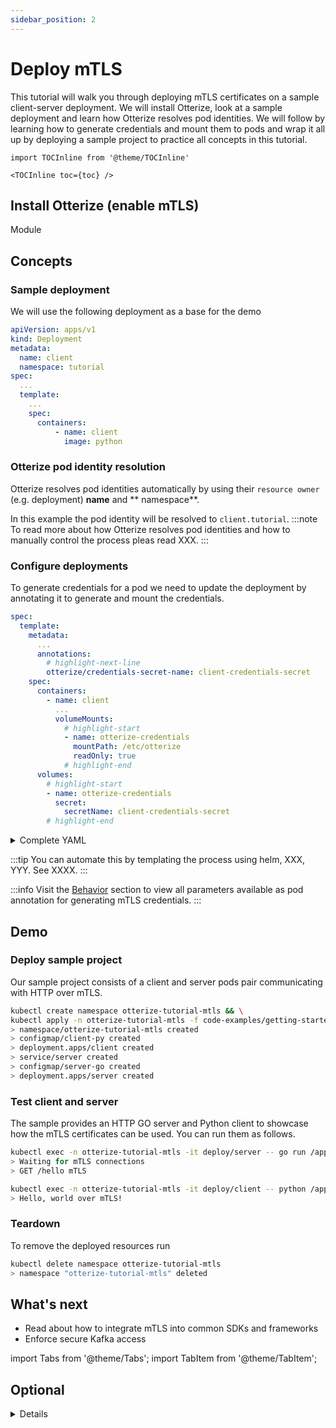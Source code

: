 ```yaml
---
sidebar_position: 2
---
```


# Deploy mTLS

This tutorial will walk you through deploying mTLS certificates on a sample client-server deployment.
We will install Otterize, look at a sample deployment and learn how Otterize resolves pod identities.
We will follow by learning how to generate credentials and mount them to pods
and wrap it all up by deploying a sample project to practice all concepts in this tutorial.

```mdx-code-block
import TOCInline from '@theme/TOCInline'

<TOCInline toc={toc} />
```

## Install Otterize (enable mTLS)

Module

## Concepts

### Sample deployment

We will use the following deployment as a base for the demo

```yaml
apiVersion: apps/v1
kind: Deployment
metadata:
  name: client
  namespace: tutorial
spec:
  ...
  template:
    ...
    spec:
      containers:
          - name: client
            image: python
```

### Otterize pod identity resolution

Otterize resolves pod identities automatically by using their `resource owner` (e.g. deployment) **name** and **
namespace**.

In this example the pod identity will be resolved to `client.tutorial`.
:::note
To read more about how Otterize resolves pod identities and how to manually control the process pleas read XXX.
:::

### Configure deployments

To generate credentials for a pod we need to update the deployment by annotating it to generate and mount the
credentials.

```yaml
spec:
  template:
    metadata:
      ...
      annotations:
        # highlight-next-line
        otterize/credentials-secret-name: client-credentials-secret
    spec:
      containers:
        - name: client
          ...
          volumeMounts:
            # highlight-start
            - name: otterize-credentials
              mountPath: /etc/otterize
              readOnly: true
            # highlight-end
      volumes:
        # highlight-start
        - name: otterize-credentials
          secret:
            secretName: client-credentials-secret
        # highlight-end
```

<details>
<summary>Complete YAML</summary>

```yaml title="code-examples/getting-started/deploy-mtls/client.yaml"
apiVersion: apps/v1
kind: Deployment
metadata:
  name: client
  namespace: tutorial
spec:
  selector:
    matchLabels:
      app: client
  template:
    metadata:
      labels:
        app: client
      annotations:
        otterize/credentials-secret-name: client-credentials-secret
    spec:
      containers:
        - name: client
          image: python
          volumeMounts:
            - name: otterize-credentials
              mountPath: /etc/otterize
              readOnly: true
      volumes:
        - name: otterize-credentials
          secret:
            secretName: client-credentials-secret
```

</details>

:::tip
You can automate this by templating the process using helm, XXX, YYY. See XXXX.
:::

:::info
Visit the [Behavior](/documentation/credential-operator/behavior) section to view all parameters available as pod
annotation for generating mTLS credentials.
:::

## Demo

### Deploy sample project

Our sample project consists of a client and server pods pair communicating with HTTP over mTLS.

```bash
kubectl create namespace otterize-tutorial-mtls && \
kubectl apply -n otterize-tutorial-mtls -f code-examples/getting-started/tutorials/deploy-mtls
> namespace/otterize-tutorial-mtls created
> configmap/client-py created
> deployment.apps/client created
> service/server created
> configmap/server-go created
> deployment.apps/server created
```

### Test client and server

The sample provides an HTTP GO server and Python client to showcase how the mTLS certificates can be used.
You can run them as follows.

```bash title="go run server.go" footer="g"
kubectl exec -n otterize-tutorial-mtls -it deploy/server -- go run /app/server.go
> Waiting for mTLS connections
> GET /hello mTLS
```

```bash title="python client.py"
kubectl exec -n otterize-tutorial-mtls -it deploy/client -- python /app/client.py
> Hello, world over mTLS!
```

### Teardown

To remove the deployed resources run

```bash
kubectl delete namespace otterize-tutorial-mtls
> namespace "otterize-tutorial-mtls" deleted
```

## What's next

- Read about how to integrate mTLS into common SDKs and frameworks
- Enforce secure Kafka access

import Tabs from '@theme/Tabs';
import TabItem from '@theme/TabItem';

## Optional

<details>

Following are examples for how you can test the generated credentials

### Inspect the certificate

We can use openssl to inspect the generated certificates. The certificates are stored as K8s secrets and are also
mounted inside pods.

We will first retrieve them

<Tabs>
  <TabItem value="secret-direct" label="K8s secret" default>

```shell
kubectl get secret -n otterize-tutorial-mtls client-credentials-secret -o jsonpath='{.data.svid\.pem}' | base64 -d > svid.pem
```

</TabItem>
  <TabItem value="secret-pod" label="K8s pod mount" default>

```shell
kubectl exec -n otterize-tutorial-mtls -it deploy/client -- cat /etc/otterize/svid.pem > svid.pem
```

</TabItem>
</Tabs>

And now we can inspect them

```shell
openssl x509 -in svid.pem -text | head -n 15
```

```x509 title="Result"
Certificate:
    Data:
        Version: 3 (0x2)
        Serial Number:
            0b:eb:eb:4d:0e:02:7e:28:93:30:1c:55:26:22:8b:c7
        Signature Algorithm: sha256WithRSAEncryption
        Issuer: C = US, O = SPIRE
        Validity
            Not Before: Aug 24 12:19:57 2022 GMT
            Not After : Sep 23 12:20:07 2022 GMT
        Subject: C = US, O = SPIRE, CN = client.otterize-tutorial-mtls
        Subject Public Key Info:
            Public Key Algorithm: id-ecPublicKey
                Public-Key: (256 bit)
                pub:
```

</details>